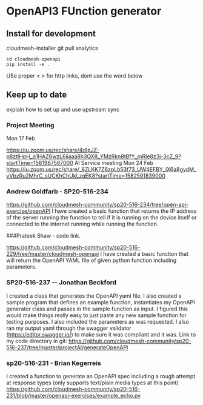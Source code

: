 # OpenAPI3 FUnction generator

## Install for development

cloudmesh-installer git pull analytics

```
cd cloudmesh-openapi
pip install -e .
```

USe proper < > for http links, dont use the word below 

## Keep up to date

explain how to set up and use upstream sync

### Project Meeting 

Mon 17 Feb

https://iu.zoom.us/rec/share/4dIpJZ-p8ztIHpH_q1HAZ6wzL6iiaaa8h3QX8_YMzRkn8tBfY_mRIe8z3j-3cZ_9?startTime=1581987567000 
AI Service meeting
Mon 24 Feb https://iu.zoom.us/rec/share/_8ZLKK7Z6zpLb53f73_UW4EFBY_iX6a8gydM_vVbzRu2MhrC_sUCKhChUkLzgEK8?startTime=1582591839000


### Andrew Goldfarb - SP20-516-234

https://github.com/cloudmesh-community/sp20-516-234/tree/open-api-exercise/openAPI
I have created a basic function that returns the IP address of the server running the function to tell if it is running on the device itself or connected to the internet running while running the function.

###Prateek Shaw -  code link.

https://github.com/cloudmesh-community/sp20-516-229/tree/master/cloudmesh-openapi
I have created a basic function that will return the OpenAPI YAML file of given python function including parameters.

### SP20-516-237 -- Jonathan Beckford

I created a class that generates the OpenAPI yaml file. I also created a sample program that defines an example function, instantiates my OpenAPI generator class and passes in the sample function as input. I figured this would make things really easy to just paste any new sample function for testing purposes. I also included the parameters as was requested. I also ran my output yaml through the swagger validator (https://editor.swagger.io/) to make sure it was compliant and it was.
Link to my code directory in git:
https://github.com/cloudmesh-community/sp20-516-237/tree/master/projectAI/generateOpenAPI

### sp20-516-231 - Brian Kegerreis

I created a function to generate an OpenAPI spec including a rough attempt at response types (only supports text/plain media types at this point)
https://github.com/cloudmesh-community/sp20-516-231/blob/master/openapi-exercises/example_echo.py
